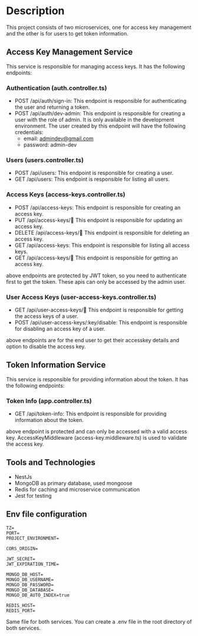 # Description

This project consists of two microservices, one for access key management and the other is for users to get token information.

## Access Key Management Service

This service is responsible for managing access keys. It has the following endpoints:

### Authentication (auth.controller.ts)

- POST /api/auth/sign-in: This endpoint is responsible for authenticating the user and returning a token.
- POST /api/auth/dev-admin: This endpoint is responsible for creating a user with the role of admin. It is only available in the development environment. The user created by this endpoint will have the following credentials:
  - email: admindev@gmail.com
  - password: admin-dev

### Users (users.controller.ts)

- POST /api/users: This endpoint is responsible for creating a user.
- GET /api/users: This endpoint is responsible for listing all users.

### Access Keys (access-keys.controller.ts)

- POST /api/access-keys: This endpoint is responsible for creating an access key.
- PUT /api/access-keys/:key: This endpoint is responsible for updating an access key.
- DELETE /api/access-keys/:key: This endpoint is responsible for deleting an access key.
- GET /api/access-keys: This endpoint is responsible for listing all access keys.
- GET /api/access-keys/:key: This endpoint is responsible for getting an access key.

above endpoints are protected by JWT token, so you need to authenticate first to get the token. These apis can only be accessed by the admin user.

### User Access Keys (user-access-keys.controller.ts)

- GET /api/user-access-keys/:key: This endpoint is responsible for getting the access keys of a user.
- POST /api/user-access-keys/:key/disable: This endpoint is responsible for disabling an access key of a user.

above endpoints are for the end user to get their accesskey details and option to disable the access key.

## Token Information Service

This service is responsible for providing information about the token. It has the following endpoints:

### Token Info (app.controller.ts)

- GET /api/token-info: This endpoint is responsible for providing information about the token.

above endpoint is protected and can only be accessed with a valid access key.
AccessKeyMiddleware (access-key.middleware.ts) is used to validate the access key.

## Tools and Technologies

- NestJs
- MongoDB as primary database, used mongoose
- Redis for caching and microservice communication
- Jest for testing

## Env file configuration

```.env
TZ=
PORT=
PROJECT_ENVIRONMENT=

CORS_ORIGIN=

JWT_SECRET=
JWT_EXPIRATION_TIME=

MONGO_DB_HOST=
MONGO_DB_USERNAME=
MONGO_DB_PASSWORD=
MONGO_DB_DATABASE=
MONGO_DB_AUTO_INDEX=true

REDIS_HOST=
REDIS_PORT=

```

Same file for both services. You can create a .env file in the root directory of both services.
